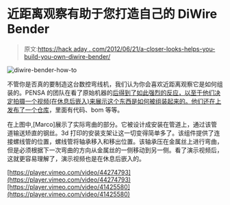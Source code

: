 # 近距离观察有助于您打造自己的 DiWire Bender

> 原文:[https://hack aday . com/2012/06/21/a-closer-looks-helps-you-build-you-own-diwire-bender/](https://hackaday.com/2012/06/21/a-closer-looks-helps-you-build-your-own-diwire-bender/)

![](../Images/34d535ba529626b03ffbf8e05ccd297d.png "diwire-bender-how-to")

不管你是否真的要制造这台数控弯线机，我们认为你会喜欢近距离观察它是如何组装的。PENSA 的团队在看了原始机器的[后得到了如此强烈的反应，以至于他们决定拍摄一个视频(在休息后嵌入)来展示这个东西是如何被组装起来的。他们还在](http://hackaday.com/2012/05/04/diwire-bender-makes-nearly-any-shape-imaginable)[上发布了一个仓库](http://code.google.com/p/diwire)，里面有代码、bom 等等。

在上图中,[Marco]展示了实际弯曲的部分。它被设计成安装在管道上，通过该管道输送矫直的钢丝。3d 打印的安装支架让这一切变得简单多了。该组件提供了连接螺线管的位置，螺线管将轴承移入和移出位置。该轴承压在金属丝上进行弯曲，但是必须根据下一次弯曲的方向从金属丝的一侧移动到另一侧。看了演示视频后，这就更容易理解了，演示视频也是在休息后嵌入的。

[https://player.vimeo.com/video/44274793](https://player.vimeo.com/video/44274793)[https://player.vimeo.com/video/41425580](https://player.vimeo.com/video/41425580)